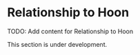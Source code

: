 # Relationship to Hoon

TODO: Add content for Relationship to Hoon

This section is under development.
